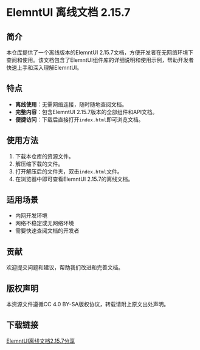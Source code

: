 # ElemntUI 离线文档 2.15.7

## 简介
本仓库提供了一个离线版本的ElemntUI 2.15.7文档，方便开发者在无网络环境下查阅和使用。该文档包含了ElemntUI组件库的详细说明和使用示例，帮助开发者快速上手和深入理解ElemntUI。

## 特点
- **离线使用**：无需网络连接，随时随地查阅文档。
- **完整内容**：包含ElemntUI 2.15.7版本的全部组件和API文档。
- **便捷访问**：下载后直接打开`index.html`即可浏览文档。

## 使用方法
1. 下载本仓库的资源文件。
2. 解压缩下载的文件。
3. 打开解压后的文件夹，双击`index.html`文件。
4. 在浏览器中即可查看ElemntUI 2.15.7的离线文档。

## 适用场景
- 内网开发环境
- 网络不稳定或无网络环境
- 需要快速查阅文档的开发者

## 贡献
欢迎提交问题和建议，帮助我们改进和完善文档。

## 版权声明
本资源文件遵循CC 4.0 BY-SA版权协议，转载请附上原文出处声明。

## 下载链接

[ElemntUI离线文档2.15.7分享](https://pan.quark.cn/s/6e0406d102a1)